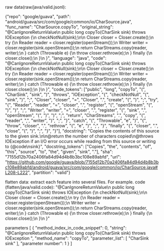 raw data(raw/java/valid.jsonl):

{"repo": "google/guava", "path": "android/guava/src/com/google/common/io/CharSource.java", "func_name": "CharSource.copyTo", "original_string": "@CanIgnoreReturnValue\n  public long copyTo(CharSink sink) throws IOException {\n    checkNotNull(sink);\n\n    Closer closer = Closer.create();\n    try {\n      Reader reader = closer.register(openStream());\n      Writer writer = closer.register(sink.openStream());\n      return CharStreams.copy(reader, writer);\n    } catch (Throwable e) {\n      throw closer.rethrow(e);\n    } finally {\n      closer.close();\n    }\n  }", "language": "java", "code": "@CanIgnoreReturnValue\n  public long copyTo(CharSink sink) throws IOException {\n    checkNotNull(sink);\n\n    Closer closer = Closer.create();\n    try {\n      Reader reader = closer.register(openStream());\n      Writer writer = closer.register(sink.openStream());\n      return CharStreams.copy(reader, writer);\n    } catch (Throwable e) {\n      throw closer.rethrow(e);\n    } finally {\n      closer.close();\n    }\n  }", "code_tokens": ["public", "long", "copyTo", "(", "CharSink", "sink", ")", "throws", "IOException", "{", "checkNotNull", "(", "sink", ")", ";", "Closer", "closer", "=", "Closer", ".", "create", "(", ")", ";", "try", "{", "Reader", "reader", "=", "closer", ".", "register", "(", "openStream", "(", ")", ")", ";", "Writer", "writer", "=", "closer", ".", "register", "(", "sink", ".", "openStream", "(", ")", ")", ";", "return", "CharStreams", ".", "copy", "(", "reader", ",", "writer", ")", ";", "}", "catch", "(", "Throwable", "e", ")", "{", "throw", "closer", ".", "rethrow", "(", "e", ")", ";", "}", "finally", "{", "closer", ".", "close", "(", ")", ";", "}", "}"], "docstring": "Copies the contents of this source to the given sink.\n\n@return the number of characters copied\n@throws IOException if an I/O error occurs while reading from this source or writing to {@code\nsink}", "docstring_tokens": ["Copies", "the", "contents", "of", "this", "source", "to", "the", "given", "sink", "."], "sha": "7155d12b70a2406fa84d94d4b8b3bc108e89abfd", "url": "https://github.com/google/guava/blob/7155d12b70a2406fa84d94d4b8b3bc108e89abfd/android/guava/src/com/google/common/io/CharSource.java#L208-L222", "partition": "valid"}

flatten data:
extract each feature into several files. For example.
code (flatten/java/valid.code):
"@CanIgnoreReturnValue\n  public long copyTo(CharSink sink) throws IOException {\n    checkNotNull(sink);\n\n    Closer closer = Closer.create();\n    try {\n      Reader reader = closer.register(openStream());\n      Writer writer = closer.register(sink.openStream());\n      return CharStreams.copy(reader, writer);\n    } catch (Throwable e) {\n      throw closer.rethrow(e);\n    } finally {\n      closer.close();\n    }\n  }"

parameters
[
    {
        "method_index_in_code_snippet": 0,
        "string": "@CanIgnoreReturnValue\n  public long copyTo(CharSink sink) throws IOException ",
        "method_name": "copyTo",
        "parameter_list": [
            "CharSink sink"
        ],
        "parameter number": 1
    }
]